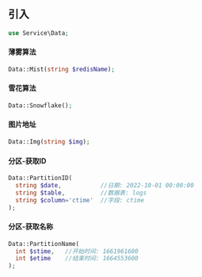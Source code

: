 ## 引入
```php
use Service\Data;
```

#### 薄雾算法
```php
Data::Mist(string $redisName);
```

#### 雪花算法
```php
Data::Snowflake();
```

#### 图片地址
```php
Data::Img(string $img);
```

#### 分区-获取ID
```php
Data::PartitionID(
  string $date,           //日期: 2022-10-01 00:00:00
  string $table,          //数据表: logs
  string $column='ctime'  //字段: ctime
);
```

#### 分区-获取名称
```php
Data::PartitionName(
  int $stime,   //开始时间: 1661961600
  int $etime    //结束时间: 1664553600
);
```
